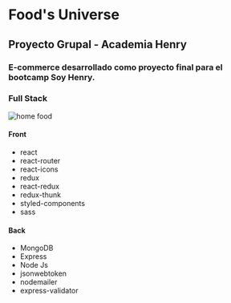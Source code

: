 # Food's Universe

## Proyecto Grupal - Academia Henry

### E-commerce desarrollado como proyecto final para el bootcamp Soy Henry.

### Full Stack


![home food](https://user-images.githubusercontent.com/39442992/176991811-045ef4c3-a734-4381-9449-a9bfbfbfe304.png)

#### Front 

-   react
-   react-router
-   react-icons
-   redux
-   react-redux
-   redux-thunk
-   styled-components
-   sass

#### Back 

-   MongoDB
-   Express
-   Node Js
-   jsonwebtoken
-   nodemailer
-   express-validator



